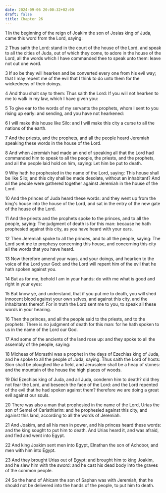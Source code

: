 ```yaml
---
date: 2024-09-06 20:00:32+02:00
draft: false
title: Chapter 26
---
```




1 In the beginning of the reign of Joakim the son of Josias king of Juda, came this word from the Lord, saying:

2 Thus saith the Lord: stand in the court of the house of the Lord, and speak to all the cities of Juda, out of which they come, to adore in the house of the Lord, all the words which I have commanded thee to speak unto them: leave not out one word.

3 If so be they will hearken and be converted every one from his evil way; that I may repent me of the evil that I think to do unto them for the wickedness of their doings.

4 And thou shalt say to them: Thus saith the Lord: If you will not hearken to me to walk in my law, which I have given you:

5 To give ear to the words of my servants the prophets, whom I sent to you rising up early: and sending, and you have not hearkened:

6 I will make this house like Silo: and I will make this city a curse to all the nations of the earth.

7 And the priests, and the prophets, and all the people heard Jeremiah speaking these words in the house of the Lord.

8 And when Jeremiah had made an end of speaking all that the Lord had commanded him to speak to all the people, the priests, and the prophets, and all the people laid hold on him, saying: Let him be put to death.

9 Why hath he prophesied in the name of the Lord, saying: This house shall be like Silo; and this city shall be made desolate, without an inhabitant? And all the people were gathered together against Jeremiah in the house of the Lord.

10 And the princes of Juda heard these words: and they went up from the king's house into the house of the Lord, and sat in the entry of the new gate of the house of the Lord.

11 And the priests and the prophets spoke to the princes, and to all the people, saying: The judgment of death is for this man: because he hath prophesied against this city, as you have heard with your ears.

12 Then Jeremiah spoke to all the princes, and to all the people, saying: The Lord sent me to prophesy concerning this house, and concerning this city all the words that you have heard.

13 Now therefore amend your ways, and your doings, and hearken to the voice of the Lord your God: and the Lord will repent him of the evil that he hath spoken against you.

14 But as for me, behold I am in your hands: do with me what is good and right in your eyes:

15 But know ye, and understand, that if you put me to death, you will shed innocent blood against your own selves, and against this city, and the inhabitants thereof. For in truth the Lord sent me to you, to speak all these words in your hearing.

16 Then the princes, and all the people said to the priests, and to the prophets: There is no judgment of death for this man: for he hath spoken to us in the name of the Lord our God.

17 And some of the ancients of the land rose up: and they spoke to all the assembly of the people, saying:

18 Micheas of Morasthi was a prophet in the days of Ezechias king of Juda, and he spoke to all the people of Juda, saying: Thus saith the Lord of hosts: Sion shall be ploughed like a field, and Jerusalem shall be a heap of stones: and the mountain of the house the high places of woods.

19 Did Ezechias king of Juda, and all Juda, condemn him to death? did they not fear the Lord, and beseech the face of the Lord: and the Lord repented of the evil that he had spoken against them? therefore we are doing a great evil against our souls.

20 There was also a man that prophesied in the name of the Lord, Urias the son of Semei of Cariathiarim: and he prophesied against this city, and against this land, according to all the words of Jeremiah.

21 And Joakim, and all his men in power, and his princes heard these words: and the king sought to put him to death. And Urias heard it, and was afraid, and fled and went into Egypt.

22 And king Joakim sent men into Egypt, Elnathan the son of Achobor, and men with him into Egypt.

23 And they brought Urias out of Egypt: and brought him to king Joakim, and he slew him with the sword: and he cast his dead body into the graves of the common people.

24 So the hand of Ahicam the son of Saphan was with Jeremiah, that he should not be delivered into the hands of the people, to put him to death.


